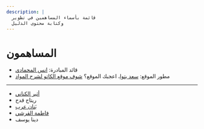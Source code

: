 ```yaml
---
description: |
  قائمة بأسماء المساهمين في تطوير
  وكتابة محتوى الدليل
---
```


# المساهمون

- قائد المبادرة: [انس المحمادي](https://x.com/itsanas121)
- مطور الموقع: [سعد بتوا](https://x.com/SaadBatwa)، اعجبك الموقع؟ [شوف موقع الكاتو لشرح المواد](http://elcato.sb.sa/)

---

- [أثير الكناني](https://x.com/oiixp1?s=21\&t=jToG3EY5bt8KbjGfcDSnWQ)
- ريتاج قدح
- [بَنان عرب](https://x.com/e_bananarab?t=N-Jjv8_1S9HCN2oagdOwlg\&s=09)
- [فاطمة القرشي](https://www.linkedin.com/in/fatimah-alqurashi-60b496330?utm_source=share\&utm_campaign=share_via\&utm_content=profile\&utm_medium=ios_app)
- دينا يوسف
